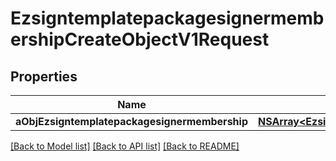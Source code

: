 # EzsigntemplatepackagesignermembershipCreateObjectV1Request

## Properties
Name | Type | Description | Notes
------------ | ------------- | ------------- | -------------
**aObjEzsigntemplatepackagesignermembership** | [**NSArray&lt;EzsigntemplatepackagesignermembershipRequestCompound&gt;***](EzsigntemplatepackagesignermembershipRequestCompound.md) |  | 

[[Back to Model list]](../README.md#documentation-for-models) [[Back to API list]](../README.md#documentation-for-api-endpoints) [[Back to README]](../README.md)


